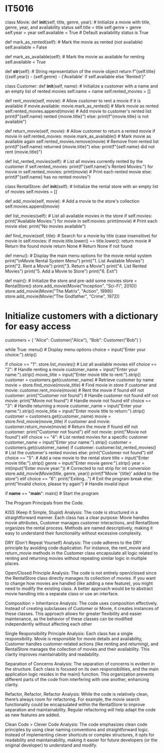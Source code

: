 # IT5016
class Movie:
    def __init__(self, title, genre, year):
        # Initialize a movie with title, genre, year, and availability status
        self.title = title
        self.genre = genre
        self.year = year
        self.available = True  # Default availability status is True

  def mark_as_rented(self):
        # Mark the movie as rented (not available)
        self.available = False

  def mark_as_available(self):
        # Mark the movie as available for renting
        self.available = True

  def __str__(self):
        # String representation of the movie object
        return f"{self.title} ({self.year}) - {self.genre} - {'Available' if self.available else 'Rented'}"
    
class Customer:
    def __init__(self, name):
        # Initialize a customer with a name and an empty list of rented movies
        self.name = name
        self.rented_movies = []

  def rent_movie(self, movie):
        # Allow customer to rent a movie if it is available
        if movie.available:
            movie.mark_as_rented()  # Mark movie as rented
            self.rented_movies.append(movie)  # Add movie to customer's rented list
            print(f"{self.name} rented {movie.title}")
        else:
            print(f"{movie.title} is not available")

  def return_movie(self, movie):
        # Allow customer to return a rented movie
        if movie in self.rented_movies:
            movie.mark_as_available()  # Mark movie as available again
            self.rented_movies.remove(movie)  # Remove from rented list
            print(f"{self.name} returned {movie.title}")
        else:
            print(f"{self.name} did not rent {movie.title}")

  def list_rented_movies(self):
        # List all movies currently rented by the customer
        if self.rented_movies:
            print(f"{self.name}'s Rented Movies:")
            for movie in self.rented_movies:
                print(movie)  # Print each rented movie
        else:
            print(f"{self.name} has no rented movies")
        
class RentalStore:
    def __init__(self):
        # Initialize the rental store with an empty list of movies
        self.movies = []

  def add_movie(self, movie):
        # Add a movie to the store's collection
        self.movies.append(movie)

  def list_movies(self):
        # List all available movies in the store
        if self.movies:
            print("Available Movies:")
            for movie in self.movies:
                print(movie)  # Print each movie
        else:
            print("No movies available")

  def find_movie(self, title):
        # Search for a movie by title (case insensitive)
        for movie in self.movies:
            if movie.title.lower() == title.lower():
                return movie  # Return the found movie
        return None  # Return None if not found
    
def menu():
    # Display the main menu options for the movie rental system
    print("\nMovie Rental System Menu")
    print("1. List Available Movies")
    print("2. Rent a Movie")
    print("3. Return a Movie")
    print("4. List Rented Movies")
    print("5. Add a Movie to Store")
    print("6. Exit")

def main():
    # Initialize the store and pre-add some movies
    store = RentalStore()
    store.add_movie(Movie("Inception", "Sci-Fi", 2010))
    store.add_movie(Movie("The Matrix", "Action", 1999))
    store.add_movie(Movie("The Godfather", "Crime", 1972))

  # Initialize customers with a dictionary for easy access
  customers = {
        "Alice": Customer("Alice"),
        "Bob": Customer("Bob")
    }

   while True:
        menu()  # Display menu options
        choice = input("Enter your choice:").strip()

  if choice == "1":
            store.list_movies()  # List all available movies
        elif choice == "2":
            # Handle renting a movie
            customer_name = input("Enter your name:").strip()
            movie_title = input("Enter movie title to rent:").strip()
            customer = customers.get(customer_name)  # Retrieve customer by name
            movie = store.find_movie(movie_title)  # Find movie in store
            if customer and movie:
                customer.rent_movie(movie)  # Rent the movie if found
            elif not customer:
                print("Customer not found")  # Handle customer not found
            elif not movie:
                print("Movie not found")  # Handle movie not found
        elif choice == "3":
            # Handle returning a movie
            customer_name = input("Enter your name:").strip()
            movie_title = input("Enter movie title to return:").strip()
            customer = customers.get(customer_name)
            movie = store.find_movie(movie_title)
            if customer and movie:
                customer.return_movie(movie)  # Return the movie if found
            elif not customer:
                print("Customer not found")
            elif not movie:
                print("Movie not found")
        elif choice == "4":
            # List rented movies for a specific customer
            customer_name = input("Enter your name:").strip()
            customer = customers.get(customer_name)
            if customer:
                customer.list_rented_movies()  # List the customer's rented movies
            else:
                print("Customer not found")
        elif choice == "5":
            # Add a new movie to the rental store
            title = input("Enter movie title:").strip()
            genre = input("Enter movie genre:").strip()
            year = int(input("Enter movie year:"))  # Corrected to not strip for int conversion
            store.add_movie(Movie(title, genre, year))
            print(f"Movie '{title}' added to the store")
        elif choice == "6":
            print("Exiting...")  # Exit the program
            break
        else:
            print("Invalid choice, please try again")  # Handle invalid input

if __name__ == "__main__":
    main()  # Start the program


The Program Principals from the Code.

KISS (Keep It Simple, Stupid)
Analysis: The code is structured in a straightforward manner. Each class has a clear purpose: Movie handles movie attributes, Customer manages customer interactions, and RentalStore organizes the rental process. Methods are named descriptively, making it easy to understand their functionality without excessive complexity.

DRY (Don't Repeat Yourself)
Analysis: The code adheres to the DRY principle by avoiding code duplication. For instance, the rent_movie and return_movie methods in the Customer class encapsulate all logic related to renting and returning movies without repeating similar logic in multiple places.

Open/Closed Principle
Analysis: The code is not entirely open/closed since the RentalStore class directly manages its collection of movies. If you want to change how movies are handled (like adding a new feature), you might need to modify the existing class. A better approach would be to abstract movie handling into a separate class or use an interface.

Composition > Inheritance
Analysis: The code uses composition effectively. Instead of creating subclasses of Customer or Movie, it creates instances of these classes. This approach allows for greater flexibility and easier maintenance, as the behavior of these classes can be modified independently without affecting each other

Single Responsibility Principle
Analysis: Each class has a single responsibility. Movie is responsible for movie details and availability, Customer handles customer-related actions (like renting and returning), and RentalStore manages the collection of movies and their availability. This clarity improves maintainability and readability.

Separation of Concerns
Analysis: The separation of concerns is evident in the structure. Each class is focused on its own responsibilities, and the main application logic resides in the main() function. This organization prevents different parts of the code from interfering with one another, enhancing clarity.

Refactor, Refactor, Refactor
Analysis: While the code is relatively clean, there’s always room for refactoring. For example, the movie search functionality could be encapsulated within the RentalStore to improve separation and maintainability. Regular refactoring will help adapt the code as new features are added.

Clean Code > Clever Code
Analysis: The code emphasizes clean code principles by using clear naming conventions and straightforward logic. Instead of implementing clever shortcuts or complex structures, it opts for readability and maintainability, making it easier for future developers (or the original developer) to understand and modify.
